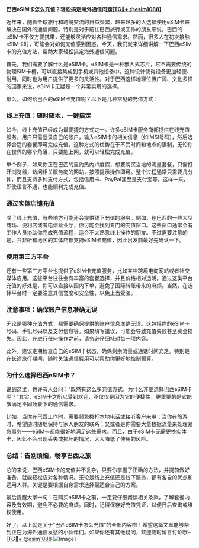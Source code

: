 **巴西eSIM卡怎么充值？轻松搞定海外通信问题[[TG💪+ @esim1088](https://t.me/s/esim1088)]**

近年来，随着全球旅行和跨境交流的日益频繁，越来越多的人选择使用eSIM卡来解决在国外的通信问题。特别是对于前往巴西旅行或工作的朋友来说，巴西的eSIM卡不仅方便携带，还能够灵活应对各种通信需求。然而，很多人在初次接触eSIM卡时，可能会对如何充值感到困惑。今天，我们就来详细讲解一下巴西eSIM卡的充值方法，帮助大家轻松搞定海外通信问题。

首先，我们需要了解什么是eSIM卡。eSIM卡是一种嵌入式芯片，它不需要传统的物理SIM卡槽，可以直接集成到手机或其他设备中。这种设计使得设备更加轻便、耐用，同时也为用户提供了更多的灵活性。对于巴西这样地理位置广阔、文化多样的国家来说，eSIM卡无疑是一个非常实用的选择。

那么，如何给巴西的eSIM卡充值呢？以下是几种常见的充值方式：

### **线上充值：随时随地，一键搞定**
如今，线上充值已经成为最便捷的方式之一。许多eSIM卡服务商都提供在线充值服务，用户只需登录自己的账户，输入eSIM卡的相关信息（如IMSI号码），然后选择合适的套餐即可完成充值。这种方式的优势在于不受时间和地点的限制，无论你在世界的哪个角落，只要能上网，就可以轻松完成充值。

举个例子，如果你正在巴西的里约热内卢度假，想要购买当地的流量套餐，只需打开浏览器，访问相关服务商的网站，按照提示操作即可。整个过程通常只需要几分钟，而且支持多种支付方式，包括信用卡、PayPal甚至是支付宝等。这样一来，即使语言不通，也能顺利完成充值。

### **通过实体店铺充值**
除了线上充值，有些地方可能还会提供线下充值的服务。例如，在巴西的一些大型商场、便利店或者电信营业厅，你可能会找到专门的充值窗口。这些窗口通常会有工作人员协助你完成充值流程，适合不太熟悉线上操作的朋友。不过需要注意的是，并非所有地区的实体店都支持eSIM卡充值，因此出发前最好先确认一下。

### **使用第三方平台**
还有一些第三方平台也提供了eSIM卡充值服务，比如某些跨境电商网站或者社交媒体应用。这些平台往往会有丰富的套餐选择，并且价格相对透明。通过这类平台充值的好处是，你可以直接从国内下单，避免了国际转账带来的麻烦。当然，在选择平台时一定要注意其信誉度和安全性，以免上当受骗。

### **注意事项：确保账户信息准确无误**
无论是哪种充值方式，都需要确保提供的账户信息准确无误。这包括你的eSIM卡号码、手机号码以及支付信息等。如果填写错误，可能会导致充值失败甚至资金损失。因此，在进行任何操作之前，请务必仔细核对每一项内容。

此外，建议定期检查自己的eSIM卡状态，确保剩余流量或通话时间充足。特别是在长途旅行期间，随时关注通信费用可以帮助你更好地控制预算。

### **为什么选择巴西eSIM卡？**
说到这里，也许有人会问：“既然有这么多充值方式，为什么非要选择巴西eSIM卡呢？”其实，eSIM卡之所以受到欢迎，不仅仅是因为它的便捷性，更重要的是它能够满足不同场景下的通信需求。

比如，当你在巴西工作时，需要频繁拨打本地电话或接听客户来电；当你在旅游时，希望随时随地保持与家人朋友的联系；又或者是你需要大量数据流量来处理紧急事务——eSIM卡都能很好地满足这些需求。而且，由于eSIM卡无需更换实体卡，因此不会出现丢失或损坏的情况，大大降低了使用的风险。

### **总结：告别烦恼，畅享巴西之旅**
总的来说，巴西eSIM卡的充值并不复杂，只要你掌握了正确的方法，并提前做好准备，就能轻松应对各种情况。无论是线上充值还是线下服务，都有各自的优点和适用人群。关键是要根据自身需求选择最适合自己的方案。

最后提醒大家一句：在购买eSIM卡之前，一定要仔细阅读相关条款，了解套餐内容及有效期，避免不必要的麻烦。同时，记得保存好充值凭证，以便日后查询或维权使用。

好了，以上就是关于“巴西eSIM卡怎么充值”的全部内容啦！希望这篇文章能够帮到正在为海外通信发愁的小伙伴们。如果你还有其他疑问，欢迎随时留言讨论哦~ [[TG💪+ @esim1088](https://t.me/s/esim1088) ![Image](https://i.postimg.cc/4NQfJmqS/Snipaste-2025-05-13-00-14-12.png)]